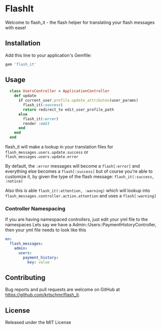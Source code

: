 # FlashIt

Welcome to flash_it - the flash helper for translating your flash messages with ease!

## Installation

Add this line to your application's Gemfile:

```ruby
gem 'flash_it'
```


## Usage

```ruby
  class UsersController < ApplicationController
    def update
      if current_user.profile.update_attributes(user_params)
        flash_it(:success)
        return redirect_to edit_user_profile_path
      else
        flash_it(:error)
        render :edit
      end
    end
  end
```

flash_it will make a lookup in your translation files for ``flash_messages.users.update.success`` or ``flash_messages.users.update.error``

By default, the `:error` messages will become a `flash[:error]` and everything else becomes a `flash[:success]` but of course you're able to customize it, by given the type of the flash message: ``flash_it(:success, :notice)``

Also this is able ``flash_it(:attention, :warning)`` which will lookup into ``flash_messages.controller.action.attention`` and uses a ``flash[:warning]``

### Controller Namespacing

If you are having namespaced controllers, just edit your yml file to the namespaces
Lets say we have a Admin::Users::PaymentHistoryController, then your yml file needs to look like this
```yml
en:
  flash_messages:
    admin:
      users:
        payment_history:
          key: value

```




## Contributing

Bug reports and pull requests are welcome on GitHub at https://github.com/krtschmr/flash_it.


## License

Released under the MIT License